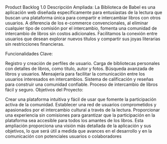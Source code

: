 Product Backlog 1.0
Descripción Ampliada:
La Biblioteca de Babel es una aplicación web diseñada específicamente para entusiastas de la lectura que buscan una plataforma única para compartir e intercambiar libros con otros usuarios. A diferencia de los e-commerce convencionales, al eliminar cualquier tipo de comisión por el intercambio, fomenta una comunidad de intercambio de libros sin costos adicionales. Facilitamos la conexión entre usuarios que desean explorar nuevos títulos y compartir sus joyas literarias sin restricciones financieras.

Funcionalidades Clave:

Registro y creación de perfiles de usuario.
Carga de bibliotecas personales con detalles de libros, como título, autor y fotos.
Búsqueda avanzada de libros y usuarios.
Mensajería para facilitar la comunicación entre los usuarios interesados en intercambios.
Sistema de calificación y reseñas para construir una comunidad confiable.
Proceso de intercambio de libros fácil y seguro.
Objetivos del Proyecto:

Crear una plataforma intuitiva y fácil de usar que fomente la participación activa de la comunidad.
Establecer una red de usuarios comprometidos y apasionados por el intercambio cultural a través de la lectura.
Proporcionar una experiencia sin comisiones para garantizar que la participación en la plataforma sea accesible para todos los amantes de los libros.
Esta ampliación proporciona una visión más detallada de la aplicación y sus objetivos, lo que será útil a medida que avances en el desarrollo y en la comunicación con potenciales usuarios o colaboradores
